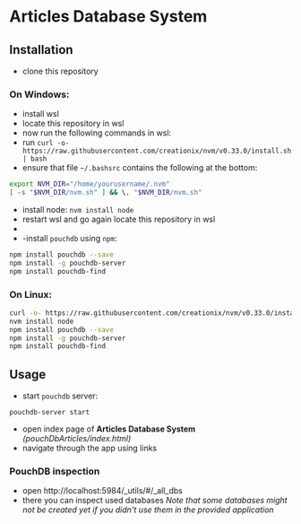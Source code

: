 # Articles Database System

## Installation
- clone this repository


### On Windows:
- install wsl
- locate this repository in wsl 
- now run the following commands in wsl:
- run `curl -o- https://raw.githubusercontent.com/creationix/nvm/v0.33.0/install.sh | bash`
- ensure that file `~/.bashsrc` contains the following at the bottom:
```sh
export NVM_DIR="/home/yourusername/.nvm"
[ -s "$NVM_DIR/nvm.sh" ] && \. "$NVM_DIR/nvm.sh"
```
- install node:  `nvm install node`
- restart wsl and go again locate this repository in wsl
- 
- -install `pouchdb` using `npm`:
```sh
npm install pouchdb --save
npm install -g pouchdb-server
npm install pouchdb-find
```

### On Linux:
```sh
curl -o- https://raw.githubusercontent.com/creationix/nvm/v0.33.0/install.sh | bash
nvm install node
npm install pouchdb --save
npm install -g pouchdb-server
npm install pouchdb-find
```

## Usage
- start `pouchdb` server:
```
pouchdb-server start
```

- open index page of **Articles Database System** *(pouchDbArticles/index.html)*
- navigate through the app using links

### PouchDB inspection
- open http://localhost:5984/_utils/#/_all_dbs
- there you can inspect used databases
*Note that some databases might not be created yet if you didn't use them in the provided application*
